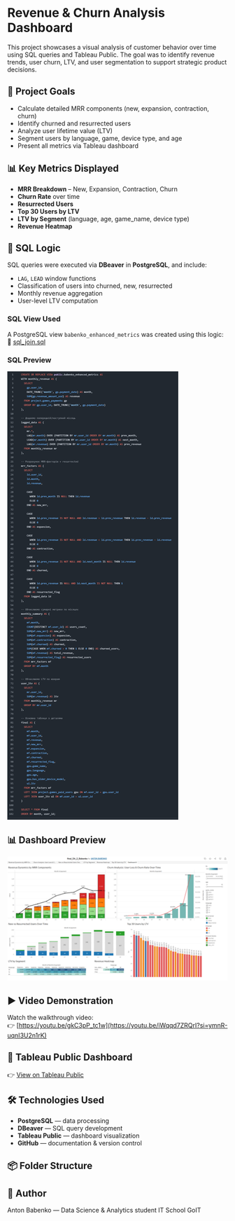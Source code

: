 # Revenue & Churn Analysis Dashboard

This project showcases a visual analysis of customer behavior over time using SQL queries and Tableau Public. The goal was to identify revenue trends, user churn, LTV, and user segmentation to support strategic product decisions.

## 🎯 Project Goals

- Calculate detailed MRR components (new, expansion, contraction, churn)
- Identify churned and resurrected users
- Analyze user lifetime value (LTV)
- Segment users by language, game, device type, and age
- Present all metrics via Tableau dashboard

## 📊 Key Metrics Displayed

- **MRR Breakdown** – New, Expansion, Contraction, Churn
- **Churn Rate** over time
- **Resurrected Users**
- **Top 30 Users by LTV**
- **LTV by Segment** (language, age, game_name, device type)
- **Revenue Heatmap**

## 🧩 SQL Logic

SQL queries were executed via **DBeaver** in **PostgreSQL**, and include:
- `LAG`, `LEAD` window functions
- Classification of users into churned, new, resurrected
- Monthly revenue aggregation
- User-level LTV computation

### SQL View Used

A PostgreSQL view `babenko_enhanced_metrics` was created using this logic:  
📄 [sql_join.sql](sql_queries/sql_join.sql)

### SQL Preview

![SQL Screenshot](screenshots/sql_join.png)

## 📊 Dashboard Preview

![Dashboard Screenshot](screenshots/dashboard_view.png)

## ▶️ Video Demonstration

Watch the walkthrough video:  
👉 [https://youtu.be/gkC3pP_tc1w](https://youtu.be/iWqqd7ZRQrI?si=ymnR-uqnI3U2n1rK)

## 🔗 Tableau Public Dashboard

👉 [View on Tableau Public](https://public.tableau.com/views/final_DA_17525341835200/Dashboard1?:language=en-US&:sid=&:redirect=auth&:display_count=n&:origin=viz_share_link)

## 🛠 Technologies Used

- **PostgreSQL** — data processing  
- **DBeaver** — SQL query development  
- **Tableau Public** — dashboard visualization  
- **GitHub** — documentation & version control

## 📦 Folder Structure


## 📣 Author

Anton Babenko — Data Science & Analytics student IT School GoIT
